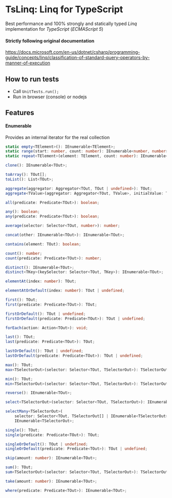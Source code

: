 # TsLinq: Linq for TypeScript
Best performance and 100% strongly and statically typed *Linq* implementation for *TypeScript* (*ECMAScript 5*)

#### Strictly following original documentation
https://docs.microsoft.com/en-us/dotnet/csharp/programming-guide/concepts/linq/classification-of-standard-query-operators-by-manner-of-execution

## How to run tests
* Call `UnitTests.run();`
* Run in browser (console) or nodejs

## Features

#### Enumerable
Provides an internal iterator for the real collection
```typescript
static empty<TElement>(): IEnumerable<TElement>;
static range(start: number, count: number): IEnumerable<number, number>;
static repeat<TElement>(element: TElement, count: number): IEnumerable<TElement, TElement>;

clone(): IEnumerable<TOut>;

toArray(): TOut[];
toList(): List<TOut>;

aggregate(aggregator: Aggregator<TOut, TOut | undefined>): TOut;
aggregate<TValue>(aggregator: Aggregator<TOut, TValue>, initialValue: TValue): TValue;

all(predicate: Predicate<TOut>): boolean;

any(): boolean;
any(predicate: Predicate<TOut>): boolean;

average(selector: Selector<TOut, number>): number;

concat(other: IEnumerable<TOut>): IEnumerable<TOut>;

contains(element: TOut): boolean;

count(): number;
count(predicate: Predicate<TOut>): number;

distinct(): IEnumerable<TOut>;
distinct<TKey>(keySelector: Selector<TOut, TKey>): IEnumerable<TOut>;

elementAt(index: number): TOut;

elementAtOrDefault(index: number): TOut | undefined;

first(): TOut;
first(predicate: Predicate<TOut>): TOut;

firstOrDefault(): TOut | undefined;
firstOrDefault(predicate: Predicate<TOut>): TOut | undefined;

forEach(action: Action<TOut>): void;

last(): TOut;
last(predicate: Predicate<TOut>): TOut;

lastOrDefault(): TOut | undefined;
lastOrDefault(predicate: Predicate<TOut>): TOut | undefined;

max(): TOut;
max<TSelectorOut>(selector: Selector<TOut, TSelectorOut>): TSelectorOut;

min(): TOut;
min<TSelectorOut>(selector: Selector<TOut, TSelectorOut>): TSelectorOut;

reverse(): IEnumerable<TOut>;

select<TSelectorOut>(selector: Selector<TOut, TSelectorOut>): IEnumerable<TSelectorOut>;

selectMany<TSelectorOut>(
    selector: Selector<TOut, TSelectorOut[] | IEnumerable<TSelectorOut>>):
    IEnumerable<TSelectorOut>;

single(): TOut;
single(predicate: Predicate<TOut>): TOut;

singleOrDefault(): TOut | undefined;
singleOrDefault(predicate: Predicate<TOut>): TOut | undefined;

skip(amount: number): IEnumerable<TOut>;

sum(): TOut;
sum<TSelectorOut>(selector: Selector<TOut, TSelectorOut>): TSelectorOut;

take(amount: number): IEnumerable<TOut>;

where(predicate: Predicate<TOut>): IEnumerable<TOut>;
```
